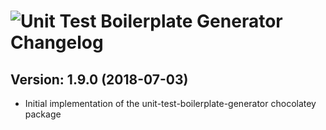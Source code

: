 # ![Unit Test Boilerplate Generator Changelog](https://img.shields.io/badge/Unit%20Test%20Boilerplate%20Generator-Package%20Changelog-blue.svg?style=for-the-badge)

## Version: 1.9.0 (2018-07-03)

- Initial implementation of the unit-test-boilerplate-generator chocolatey package
